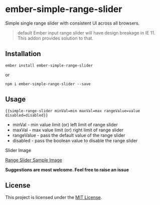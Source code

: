 ember-simple-range-slider
==============================================================================

Simple single range slider with consistent UI across all browsers.

> default Ember input range slider will have design breakage in IE 11. This addon provides solution to that.

Installation
------------------------------------------------------------------------------

```
ember install ember-simple-range-slider
```

or

```
npm i ember-simple-range-slider --save
```


Usage
------------------------------------------------------------------------------

`{{simple-range-slider minVal=min maxVal=max rangeValue=value disabled=disabled}}`

- minVal - min value limit (or) left limit of range slider
- maxVal - max value limit (or) right limit of range slider
- rangeValue - pass the default value of the range slider
- disabled - pass the boolean value to disable the range slider


Slider Image

[Range Slider Sample Image](docs/img/simple-range-slider.png)

**Suggestions are most welcome. Feel free to raise an issue**

License
------------------------------------------------------------------------------

This project is licensed under the [MIT License](LICENSE.md).
